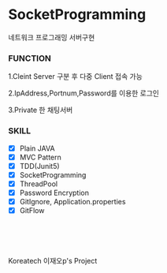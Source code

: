 # SocketProgramming
네트워크 프로그래밍 서버구현

### FUNCTION
1.Cleint Server 구분 후 다중 Client 접속 가능

2.IpAddress,Portnum,Password를 이용한 로그인

3.Private 한 채팅서버

### SKILL
- [X] Plain JAVA 
- [x] MVC Pattern
- [x] TDD(Junit5)
- [X] SocketProgramming
- [X] ThreadPool
- [X] Password Encryption
- [X] GitIgnore, Application.properties
- [X] GitFlow

<br/><br/><br/><br/>
Koreatech 이재오p's Project
